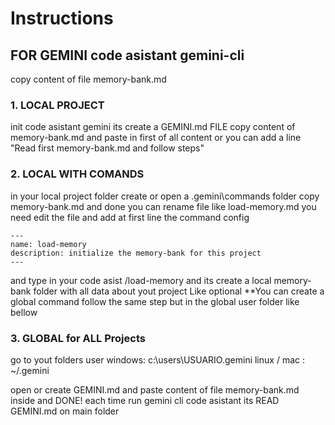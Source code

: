 # Instructions

## FOR GEMINI code asistant gemini-cli 

copy content of file memory-bank.md

### 1. LOCAL PROJECT

 init code asistant gemini its create a GEMINI.md FILE
 copy content of memory-bank.md and paste in first of all content
 or you can add a line "Read first memory-bank.md and follow steps"

### 2. LOCAL WITH COMANDS

in your local project folder create or open a .gemini\commands folder 
copy memory-bank.md and done you can rename file like load-memory.md 
you need edit the file and add at first line the command config 
```
---
name: load-memory
description: initialize the memory-bank for this project
---
```

and type in your code asist /load-memory and its create a local memory-bank folder with all data
about yout project
Like optional **You can create a global command follow the same step but in the global user folder 
like bellow 


### 3. GLOBAL for ALL Projects 

go to yout folders user
windows: c:\users\USUARIO\.gemini
linux / mac : ~/.gemini 

open or create GEMINI.md and paste content of file memory-bank.md inside
and DONE!
each time run gemini cli code asistant its READ GEMINI.md on main folder
